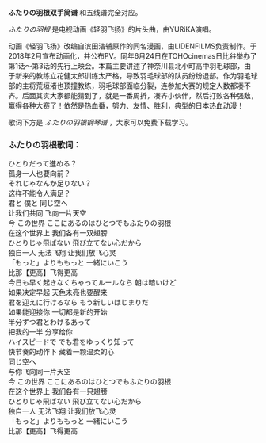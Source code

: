 

**ふたりの羽根双手简谱** 和五线谱完全对应。

_ふたりの羽根_ 是电视动画《轻羽飞扬》的片头曲，由YURiKA演唱。

动画《轻羽飞扬》改编自滨田浩辅原作的同名漫画，由LIDENFILMS负责制作。于2018年2月宣布动画化，并公布PV。同年6月24日在TOHOcinemas日比谷举办了第1话～第3话的先行上映会。本篇主要讲述了神奈川县北小町高中羽毛球部，由于新来的教练立花健太郎训练太严格，导致羽毛球部的队员纷纷退部。作为羽毛球部的主将荒垣渚也顶撞教练，羽毛球部面临分裂，连参加大赛的规定人数都凑不齐。后面其实大家都能猜到了，就是一番周折，凑齐小伙伴，然后打败各种强敌，赢得各种大赛了！依然是热血番，努力、友情、胜利，典型的日本热血动漫！

歌词下方是 _ふたりの羽根钢琴谱_ ，大家可以免费下载学习。

### ふたりの羽根歌词：

ひとりだって進める？  
孤身一人也要向前？  
それじゃなんか足りない？  
这样不能令人满足？  
君と 僕と 同じ空へ  
让我们共同 飞向一片天空  
今 この世界 ここにあるのはひとつでもふたりの羽根  
在这个世界上 我们各有一双翅膀  
ひとりじゃ飛ばない 飛び立てない心だから  
独自一人 无法飞翔 让我们放飞心灵  
「もっと」よりももっと 一緒にいこう  
比那【更高】飞得更高  
今日も早く起きなくちゃってルールなら 朝は暗いけど  
如果决定早起 天色未亮也要醒来  
君を迎えに行けるなら もう新しいはじまりだ  
如果能迎接你 一切都是新的开始  
半分ずつ君とわけるあって  
把我的一半 分享给你  
ハイスピードで でも君をゆっくり知って  
快节奏的动作下 藏着一颗温柔的心  
同じ空へ  
与你飞向同一片天空  
今 この世界 ここにあるのはひとつでもふたりの羽根  
在这个世界上 我们各有一只翅膀  
ひとりじゃ飛ばない 飛び立てない心だから  
独自一人 无法飞翔 让我们放飞心灵  
「もっと」よりももっと 一緒にいこう  
比那【更高】飞得更高

